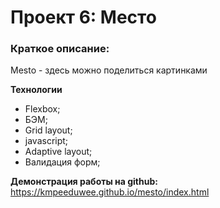 # Проект 6: Место

### Краткое описание:

Mesto - здесь можно поделиться картинками

**Технологии**

* Flexbox;
* БЭМ;
* Grid layout;
* javascript;
* Adaptive layout;
* Валидация форм;

**Демонстрация работы на github:**
https://kmpeeduwee.github.io/mesto/index.html

